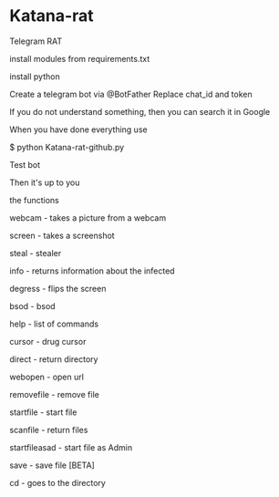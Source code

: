 # Katana-rat
Telegram  RAT



install modules from requirements.txt

install python 

Create a telegram bot via @BotFather
Replace chat_id and token

If you do not understand something, then you can search it in Google

When you have done everything use

$ python Katana-rat-github.py

Test bot


Then it's up to you


the functions

webcam - takes a picture from a webcam

screen - takes a screenshot

steal - stealer

info - returns information about the infected

degress - flips the screen

bsod - bsod

help - list of commands 

cursor - drug cursor 

direct - return directory

webopen - open url

removefile - remove file

startfile - start file

scanfile - return files

startfileasad - start file as Admin

save - save file [BETA]

cd - goes to the directory

